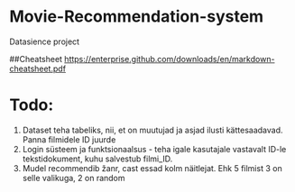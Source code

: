 # Movie-Recommendation-system
Datasience project

##Cheatsheet
https://enterprise.github.com/downloads/en/markdown-cheatsheet.pdf 

# Todo:
1. Dataset teha tabeliks, nii, et on muutujad ja asjad ilusti kättesaadavad. Panna filmidele ID juurde
3. Login süsteem ja funktsionaalsus - teha igale kasutajale vastavalt ID-le tekstidokument, kuhu salvestub filmi_ID.
4. Mudel recommendib žanr, cast essad kolm näitlejat. Ehk 5 filmist 3 on selle valikuga, 2 on random

